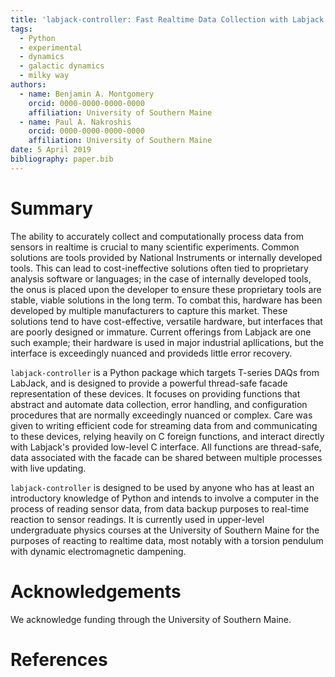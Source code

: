 ```yaml
---
title: 'labjack-controller: Fast Realtime Data Collection with Labjack T-Series DAQs in Python'
tags:
  - Python
  - experimental
  - dynamics
  - galactic dynamics
  - milky way
authors:
  - name: Benjamin A. Montgomery
    orcid: 0000-0000-0000-0000
    affiliation: University of Southern Maine
  - name: Paul A. Nakroshis
    orcid: 0000-0000-0000-0000
    affiliation: University of Southern Maine
date: 5 April 2019
bibliography: paper.bib
---
```


# Summary

The ability to accurately collect and computationally process data from sensors
in realtime is crucial to many scientific experiments. Common solutions are
tools provided by National Instruments or internally developed tools. This can
lead to cost-ineffective solutions often tied to proprietary analysis software
or languages; in the case of internally developed tools, the onus is placed
upon the developer to ensure these proprietary tools are stable, viable
solutions in the long term. To combat this, hardware has been developed by
multiple manufacturers to capture this market. These solutions tend to have
cost-effective, versatile hardware, but interfaces that are poorly designed or
immature. Current offerings from Labjack are one such example; their hardware is
used in major industrial apllications, but the interface is exceedingly nuanced
and provideds little error recovery.

``labjack-controller`` is a Python package which targets T-series DAQs from
LabJack, and is designed to provide a powerful thread-safe facade
representation of these devices. It focuses on providing functions that
abstract and automate data collection, error handling, and configuration
procedures that are normally exceedingly nuanced or complex. Care was given
to writing efficient code for streaming data from and communicating to these
devices, relying heavily on C foreign functions, and interact directly
with Labjack's provided low-level C interface. All functions are thread-safe,
data associated with the facade can be shared between multiple processes with
live updating.

``labjack-controller`` is designed to be used by anyone who has at least an
introductory knowledge of Python and intends to involve a computer in the
process of reading sensor data, from data backup purposes to real-time reaction
to sensor readings. It is currently used in upper-level undergraduate physics
courses at the University of Southern Maine for the purposes of reacting to
realtime data, most notably with a torsion pendulum with dynamic electromagnetic
dampening.

# Acknowledgements

We acknowledge funding through the University of Southern Maine.


# References
